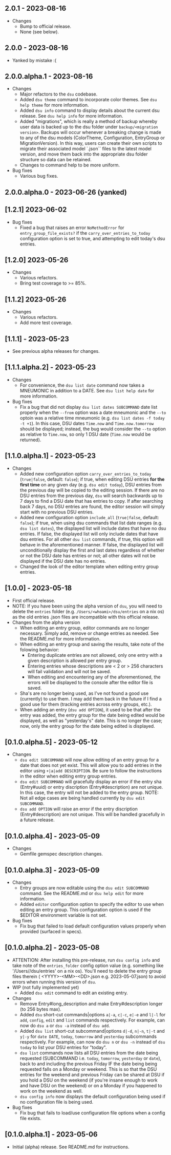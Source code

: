 ## 2.0.1 - 2023-08-16

- Changes
  - Bump to official release.
  - None (see below).

## 2.0.0 - 2023-08-16

- Yanked by mistake :(

## 2.0.0.alpha.1 - 2023-08-16

- Changes
  - Major refactors to the `dsu` codebase.
  - Added `dsu theme` command to incorporate color themes. See `dsu help theme` for more information.
  - Added `dsu info` command to display details about the current dsu release. See `dsu help info` for more information.
  - Added "migrations", which is really a method of backup whereby user data is backed up to the dsu folder under `backup/<migration version>`. Backups will occur whenever a breaking change is made to any of the dsu models (ColorTheme, Configuration, EntryGroup or MigrationVersion). In this way, users can create their own scripts to migrate their associated model `.json`` files to the latest model version, and move them back into the appropriate dsu folder structure so data can be retained.
  - Changes to command help to be more uniform.
- Bug fixes
  - Various bug fixes.

## 2.0.0.alpha.0 - 2023-06-26 (yanked)

## [1.2.1] 2023-06-02

- Bug fixes
  - Fixed a bug that raises an error `NoMethodError` for `entry_group_file_exists?` if the `carry_over_entries_to_today` configuration option is set to true, and attempting to edit today's dsu entries.

## [1.2.0] 2023-05-26

- Changes
  - Various refactors.
  - Bring test coverage to >= 85%.

## [1.1.2] 2023-05-26

- Changes
  - Various refactors.
  - Add more test coverage.

## [1.1.1] - 2023-05-23

- See previous alpha releases for changes.

## [1.1.1.alpha.2] - 2023-05-23

- Changes
  - For convenience, the `dsu list date` command now takes a MNEUMONIC in addition to a DATE. See `dsu list help date` for more information.
- Bug fixes
  - Fix a bug that did not display `dsu list dates SUBCOMMAND` date list properly when the `--from` option was a date mneumonic and the `--to` optoin was a relative time mneumonic (e.g. `dsu list dates -f today -t +1`). In this case, DSU dates `Time.now` and `Time.now.tomorrow` should be displayed; instead, the bug would consider the `--to` option as relative to `Time.now`, so only 1 DSU date (`Time.now` would be returned).

## [1.1.0.alpha.1] - 2023-05-23

- Changes
  - Added new configuration option `carry_over_entries_to_today` (`true|false`, default: `false`); if true, when editing DSU entries **for the first time** on any given day (e.g. `dsu edit today`), DSU entries from the previous day will be copied to the editing session. If there are no DSU entries from the previous day, `dsu` will search backwards up to 7 days to find a DSU date that has entries to copy. If after searching back 7 days, no DSU entries are found, the editor session will simply start with no previous DSU entries.
  - Added new configuration option `include_all` (`true|false`, default: `false`); if true, when using dsu commands that list date ranges (e.g. `dsu list dates`), the displayed list will include dates that have no dsu entries. If false, the displayed list will only include dates that have dsu entries. For all other `dsu list` commands, if true, this option will behave in the aforementioned manner. If false, the displayed list will unconditionally display the first and last dates regardless of whether or not the DSU date has entries or not; all other dates will not be displayed if the DSU date has no entries.
  - Changed the look of the editor template when editing entry group entries.

## [1.0.0] - 2023-05-18

- First official release.
- NOTE: If you have been using the alpha version of `dsu`, you will need to delete the `entries` folder (e.g. `/Users/<whoami>/dsu/entries` on a nix os) as the old entries .json files are incompatible with this official release.
- Changes from the alpha version
  - When editing an entry group, editor commands are no longer necessary. Simply add, remove or change entries as needed. See the README.md for more information.
  - When editing an entry group and saving the results, take note of the folowing behavior:
    - Entering duplicate entries are not allowed, only one entry with a given description is allowed per entry group.
    - Entering entries whose descriptions are < 2 or > 256 characters will fail validation and will not be saved.
    - When editing and encountering any of the aforementioned, the errors will be displayed to the console after the editor file is saved.
  - Sha's are no longer being used, as I've not found a good use (currently) to use them. I may add them back in the future if I find a good use for them (tracking entries across entry groups, etc.).
  - When adding an entry (`dsu add OPTION`), it used to be that after the entry was added, the entry group for the date being edited would be displayed, as well as "yesterday's" date. This is no longer the case; now, only the entry group for the date being edited is displayed.

## [0.1.0.alpha.5] - 2023-05-12

- Changes
  - `dsu edit SUBCOMMAND` will now allow editing of an entry group for a date that does not yet exist. This will allow you to add entries in the editor using `+|a|add DESCRIPTION`. Be sure to follow the instructions in the editor when editing entry group entries.
  - `dsu edit SUBCOMMAND` will gracefully display an error if the entry sha (Entry#uuid) or entry discription (Entry#description) are not unique. In this case, the entry will not be added to the entry group.
    NOTE: Not all edge cases are being handled currently by `dsu edit SUBCOMMAND`.
  - `dsu add OPTION` will raise an error if the entry discription (Entry#description) are not unique. This will be handled gracefully in a future release.

## [0.1.0.alpha.4] - 2023-05-09

- Changes
  - Gemfile gemspec description changes.

## [0.1.0.alpha.3] - 2023-05-09

- Changes
  - Entry groups are now editable using the `dsu edit SUBCOMMAND` command. See the README.md or `dsu help edit` for more information.
  - Added `editor` configuration option to specify the editor to use when editing an entry group. This configuration option is used if the $EDITOR environment variable is not set.
- Bug fixes
  - Fix bug that failed to load default configuration values properly when provided (surfaced in specs).

## [0.1.0.alpha.2] - 2023-05-08

- ATTENTION: After installing this pre-release, run `dsu config info` and take note of the `entries_folder` config option value (e.g. something like '/Users/<whoami>/dsu/entries' on a nix os). You'll need to delete the entry group files therein ( \<YYYY\>\-\<MM\>\-\<DD\>.json e.g. 2023-05-07.json) to avoid errors when running this version of `dsu`.
- WIP (not fully implemented yet)
  - Added `dsu edit` command to edit an existing entry.
- Changes
  - Remove Entry#long_description and make Entry#description longer (to 256 bytes max).
  - Added `dsu` short-cut commands|options `a|-a`, `c|-c`, `e|-e` and `l|-l` for `add`, `config`, `edit` and `list` commands respectively. For example, can now do `dsu a` or `dsu -a` instead of `dsu add`.
  - Added `dsu list` short-cut subcommand|options `d|-d`, `n|-n`, `t|-t` and `y|-y` for `date DATE`, `today`, `tomorrow` and `yesterday` subcommands respectively. For example, can now do `dsu n` or `dsu -n` instead of `dsu today` to list your DSU entries for "today".
  - `dsu list` commands now lists all DSU entries from the date being requested (SUBCOMMAND i.e. `today`, `tomorrow`, `yesterday` or `date`), back to and including the previous Friday IF the date being being requested falls on a Monday or weekend. This is so that the DSU entries for the weekend and previous Friday can be shared at DSU if you hold a DSU on the weekend (if you're insane enough to work and have DSU on the weekend) or on a Monday if you happened to work on the weekend as well.
  - `dsu config info` now displays the default configuration being used if no configuration file is being used.
- Bug fixes
  - Fix bug that fails to load/use configuration file options when a config file exists.

## [0.1.0.alpha.1] - 2023-05-06

- Initial (alpha) release. See README.md for instructions.
